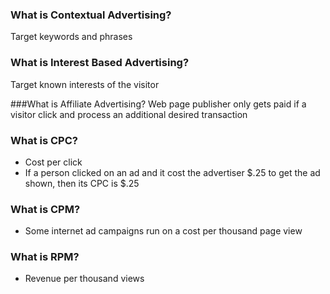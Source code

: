 ### What is Contextual Advertising? 
Target keywords and phrases

### What is Interest Based Advertising?
Target known interests of the visitor

###What is Affiliate Advertising?
Web page publisher only gets paid if a visitor 
click and process an additional desired transaction

### What is CPC?
- Cost per click
- If a person clicked on an ad and it cost the advertiser $.25 to get the ad 
shown, then its CPC is $.25

### What is CPM?
- Some internet ad campaigns run on a cost per thousand page view

### What is RPM?
- Revenue per thousand views